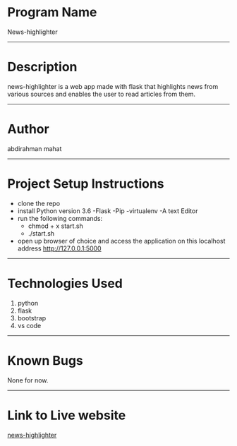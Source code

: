  # Program Name
 News-highlighter
***
# Description
news-highlighter is a web app made with flask that highlights news from various sources and enables the user to read articles from them.
***
# Author
abdirahman mahat
***
# Project Setup Instructions
* clone the repo
* install Python version 3.6 -Flask -Pip -virtualenv -A text Editor
* run the following commands:
    * chmod + x start.sh
    * ./start.sh
* open up browser of choice and access the application on this localhost address http://127.0.0.1:5000
***
# Technologies Used
1. python
2. flask
3. bootstrap
4. vs code
***
# Known Bugs
None for now.
***
# Link to Live website
[news-highlighter](https://news-express.herokuapp.com/)
